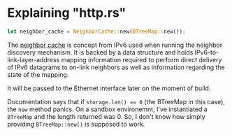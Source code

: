 # Explaining "http.rs"

```rust
let neighbor_cache = NeighborCache::new(BTreeMap::new());
```

The [neighbor cache](https://learning.oreilly.com/library/view/tcp-ip-illustrated-volume/9780132808200/ch08.xhtml#:-:text=8.5.4.%20Neighbor%20Unreachability%20Detection%20(NUD)) is concept from IPv6 used when running the neighbor discovery mechanism. It is backed by a data structure and holds IPv6-to-link-layer-address mapping information required to perform direct delivery of IPv6 datagrams to on-link neighbors as well as information regarding the state of the mapping.

It will be passed to the Ethernet interface later on the moment of build.

Documentation says that if `storage.len() == 0` (the BTreeMap in this case), the `new` method panics. On a sandbox environemnt, I've instantiated a `BTreeMap` and the length returned was 0. So, I don't know how simply providing `BTreeMap::new()` is supposed to work.